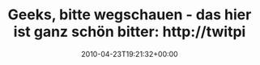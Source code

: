 ---
retweeted: false
source: <a href="http://twitter.com" rel="nofollow">Twitter Web Client</a>
entities:
  hashtags:
  - text: ice
    indices:
    - '85'
    - '89'
  - text: gprs
    indices:
    - '90'
    - '95'
  symbols: []
  user_mentions: []
  urls: []
display_text_range:
- '0'
- '95'
favorite_count: '0'
id_str: '12719895080'
truncated: false
retweet_count: '0'
id: '12719895080'
created_at: Fri Apr 23 19:21:32 +0000 2010
favorited: false
full_text: 'Geeks, bitte wegschauen - das hier ist ganz schön bitter: http://twitpic.com/1htofb  #ice
  #gprs'
lang: de
tags:
- ice
- gprs
- pesos/twitter
date: '2010-04-23T19:21:32+00:00'
src: https://twitter.com/bascht/status/12719895080
original_url: https://twitter.com/bascht/status/12719895080
type: twitter_tweet
text: 'Geeks, bitte wegschauen - das hier ist ganz schön bitter: http://twitpic.com/1htofb  #ice
  #gprs'
title: 'Geeks, bitte wegschauen - das hier ist ganz schön bitter: http://twitpi'

---